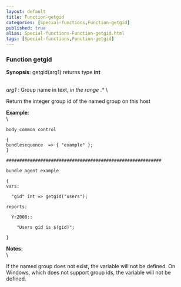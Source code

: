 ```yaml
---
layout: default
title: Function-getgid
categories: [Special-functions,Function-getgid]
published: true
alias: Special-functions-Function-getgid.html
tags: [Special-functions,Function-getgid]
---
```


### Function getgid

**Synopsis**: getgid(arg1) returns type **int**

\
 *arg1* : Group name in text, *in the range* .\* \

Return the integer group id of the named group on this host

**Example**:\
 \

~~~~ {.verbatim}
body common control

{
bundlesequence  => { "example" };
}

###########################################################

bundle agent example

{     
vars:

  "gid" int => getgid("users");

reports:

  Yr2008::

    "Users gid is $(gid)";

}
~~~~

**Notes**:\
 \

If the named group does not exist, the variable will not be defined. On
Windows, which does not support group ids, the variable will not be
defined.
